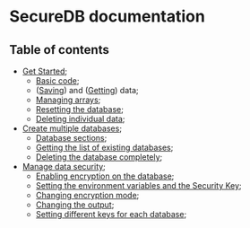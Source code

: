 # SecureDB documentation

## Table of contents 

- [Get Started](https://github.com/gatodeoculos/secure-db/tree/master/docs/v3/usage/first_steps.md);
  - [Basic code](https://github.com/gatodeoculos/secure-db/tree/master/docs/v3/usage/first_steps.md#create-the-code);
  - ([Saving](https://github.com/gatodeoculos/secure-db/tree/master/docs/v3/usage/saving_data.md)) and ([Getting](https://github.com/gatodeoculos/secure-db/tree/master/docs/v3/usage/getting_data.md)) data;
  - [Managing arrays](https://github.com/gatodeoculos/secure-db/tree/master/docs/v3/usage/arrays.md);
  - [Resetting the database](https://github.com/gatodeoculos/secure-db/tree/master/docs/v3/usage/resetting.md);
  - [Deleting individual data](https://github.com/gatodeoculos/secure-db/tree/master/docs/v3/usage/deleting_data.md);
- [Create multiple databases](https://github.com/gatodeoculos/secure-db/tree/master/docs/v3/usage/multiple_databases.md);
  - [Database sections](https://github.com/gatodeoculos/secure-db/tree/master/docs/v3/usage/multiple_databases.md#database-section);
  - [Getting the list of existing databases](https://github.com/gatodeoculos/secure-db/tree/master/docs/v3/usage/multiple_databases.md#database-list);
  - [Deleting the database completely](https://github.com/gatodeoculos/secure-db/tree/master/docs/v3/usage/multiple_databases.md#remove-database);
- [Manage data security](https://github.com/gatodeoculos/secure-db/tree/master/docs/v3/usage/cryptography.md);
  - [Enabling encryption on the database](https://github.com/gatodeoculos/secure-db/tree/master/docs/v3/usage/cryptography.md);
  - [Setting the environment variables and the Security Key](https://github.com/gatodeoculos/secure-db/tree/master/docs/v3/usage/cryptography.md);
  - [Changing encryption mode](https://github.com/gatodeoculos/secure-db/tree/master/docs/v3/usage/cryptography.md);
  - [Changing the output](https://github.com/gatodeoculos/secure-db/tree/master/docs/v3/usage/cryptography.md);
  - [Setting different keys for each database](https://github.com/gatodeoculos/secure-db/tree/master/docs/v3/usage/cryptography.md);
